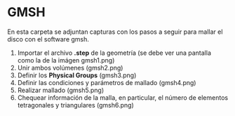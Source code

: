 # GMSH
En esta carpeta se adjuntan capturas con los pasos a seguir para mallar el disco con el software gmsh.
1. Importar el archivo **.step** de la geometría (se debe ver una pantalla como la de la imágen gmsh1.png)
2. Unir ambos volúmenes (gmsh2.png)
3. Definir los **Physical Groups** (gmsh3.png)
4. Definir las condiciones y parámetros de mallado (gmsh4.png)
5. Realizar mallado (gmsh5.png)
6. Chequear información de la malla, en particular, el número de elementos tetragonales y triangulares (gmsh6.png)
